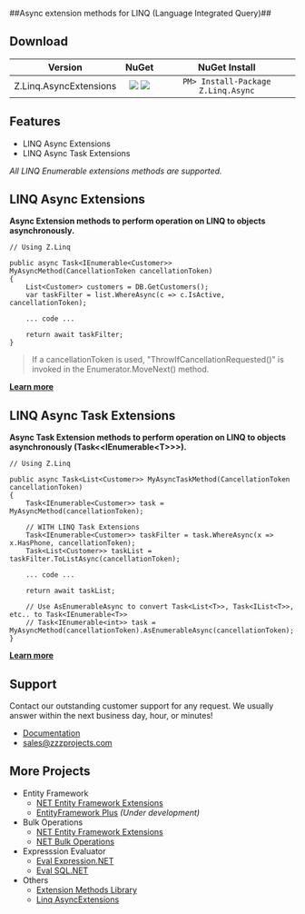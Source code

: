 ##Async extension methods for LINQ (Language Integrated Query)##

## Download
Version | NuGet | NuGet Install
------------ | :-------------: | :-------------:
Z.Linq.AsyncExtensions | <a href="https://www.nuget.org/packages/Z.Linq.Async/" target="_blank" alt="download nuget"><img src="https://img.shields.io/nuget/v/Z.Linq.Async.svg?style=flat-square" /></a> <a href="https://www.nuget.org/packages/Z.Linq.Async/" target="_blank" alt="download nuget"><img src="https://img.shields.io/nuget/dt/Z.Linq.Async.svg?style=flat-square" /></a> | ```PM> Install-Package Z.Linq.Async```

## Features
- LINQ Async Extensions
- LINQ Async Task Extensions

_All LINQ Enumerable extensions methods are supported._

## LINQ Async Extensions
**Async Extension methods to perform operation on LINQ to objects asynchronously.**

```chsarp
// Using Z.Linq

public async Task<IEnumerable<Customer>> MyAsyncMethod(CancellationToken cancellationToken)
{
    List<Customer> customers = DB.GetCustomers();
    var taskFilter = list.WhereAsync(c => c.IsActive, cancellationToken);

    ... code ...
    
    return await taskFilter;
}
```

> If a cancellationToken is used, "ThrowIfCancellationRequested()" is invoked in the Enumerator.MoveNext() method.

**[Learn more](https://github.com/zzzprojects/LINQ-AsyncExtensions/wiki/LINQ-AsyncExtensions)**

## LINQ Async Task Extensions
**Async Task Extension methods to perform operation on LINQ to objects asynchronously (Task&lt;&lt;IEnumerable&lt;T&gt;&gt;&gt;).**

```chsarp
// Using Z.Linq

public async Task<List<Customer>> MyAsyncTaskMethod(CancellationToken cancellationToken)
{
    Task<IEnumerable<Customer>> task = MyAsyncMethod(cancellationToken);

    // WITH LINQ Task Extensions
    Task<IEnumerable<Customer>> taskFilter = task.WhereAsync(x => x.HasPhone, cancellationToken);
    Task<List<Customer>> taskList = taskFilter.ToListAsync(cancellationToken);

    ... code ...
    
    return await taskList;
    
    // Use AsEnumerableAsync to convert Task<List<T>>, Task<IList<T>>, etc.. to Task<IEnumerable<T>>
    // Task<IEnumerable<int>> task = MyAsyncMethod(cancellationToken).AsEnumerableAsync(cancellationToken);
}
```

**[Learn more](https://github.com/zzzprojects/LINQ-AsyncExtensions/wiki/LINQ-AsyncTaskExtensions)**

## Support
Contact our outstanding customer support for any request. We usually answer within the next business day, hour, or minutes!

- [Documentation](https://github.com/zzzprojects/LINQ-AsyncExtensions/wiki)
- sales@zzzprojects.com

## More Projects
- Entity Framework
  - [NET Entity Framework Extensions](http://www.zzzprojects.com/products/dotnet-development/entity-framework-extensions/)
  - [EntityFramework Plus](https://github.com/zzzprojects/EntityFramework-Plus) _(Under development)_
- Bulk Operations
  - [NET Entity Framework Extensions](http://www.zzzprojects.com/products/dotnet-development/entity-framework-extensions/)
  - [NET Bulk Operations](http://www.zzzprojects.com/products/dotnet-development/bulk-operations/)
- Expresssion Evaluator
  - [Eval Expression.NET](https://github.com/zzzprojects/Eval-Expression.NET)
  - [Eval SQL.NET](https://github.com/zzzprojects/Eval-SQL.NET)
- Others
  - [Extension Methods Library](https://github.com/zzzprojects/Z.ExtensionMethods/)
  - [Linq AsyncExtensions](https://github.com/zzzprojects/Linq-AsyncExtensions)
